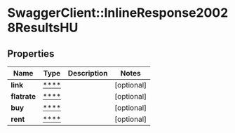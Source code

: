 # SwaggerClient::InlineResponse20028ResultsHU

## Properties
Name | Type | Description | Notes
------------ | ------------- | ------------- | -------------
**link** | [****](.md) |  | [optional] 
**flatrate** | [****](.md) |  | [optional] 
**buy** | [****](.md) |  | [optional] 
**rent** | [****](.md) |  | [optional] 

